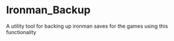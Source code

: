 # Ironman_Backup
A utility tool for backing up ironman saves for the games using this functionality
